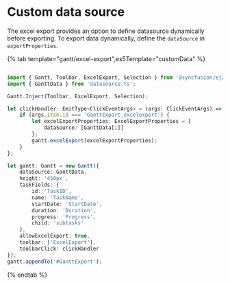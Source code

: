 # Custom data source

The excel export provides an option to define datasource dynamically before exporting. To export data dynamically, define the `dataSource` in `exportProperties`.

{% tab template="gantt/excel-export",es5Template="customData" %}

```typescript

import { Gantt, Toolbar, ExcelExport, Selection } from '@syncfusion/ej2-gantt';
import { GanttData } from 'datasource.ts';

Gantt.Inject(Toolbar, ExcelExport, Selection);

let clickHandler: EmitType<ClickEventArgs> = (args: ClickEventArgs) => {
    if (args.item.id === 'GanttExport_excelexport') {
        let excelExportProperties: ExcelExportProperties = {
            dataSource: [GanttData[1]]
        };
        gantt.excelExport(excelExportProperties);
    }
};

let gantt: Gantt = new Gantt({
    dataSource: GanttData,
    height: '450px',
    taskFields: {
        id: 'TaskID',
        name: 'TaskName',
        startDate: 'StartDate',
        duration: 'Duration',
        progress: 'Progress',
        child: 'subtasks'
    },
    allowExcelExport: true,
    toolbar: ['ExcelExport'],
    toolbarClick: clickHandler
});
gantt.appendTo('#GanttExport');

```

{% endtab %}